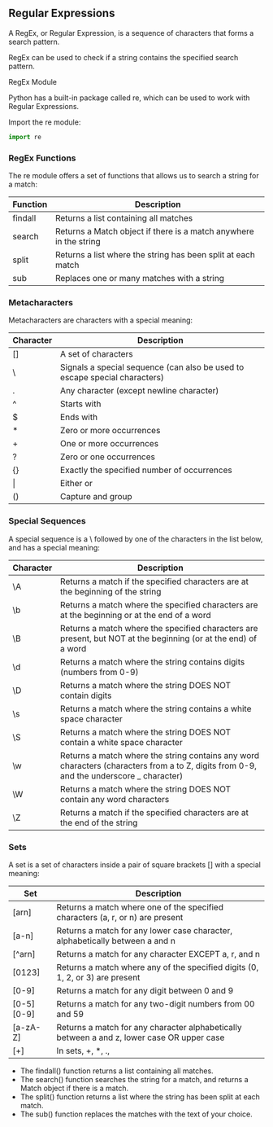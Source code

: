 ## Regular Expressions

A RegEx, or Regular Expression, is a sequence of characters that forms a search pattern.

RegEx can be used to check if a string contains the specified search pattern.

RegEx Module

Python has a built-in package called re, which can be used to work with Regular Expressions.

Import the re module:

```python
import re
```

### RegEx Functions

The re module offers a set of functions that allows us to search a string for a match:

| Function | Description |
| -------- | ----------- |
|findall | Returns a list containing all matches
|search | Returns a Match object if there is a match anywhere in the string
|split | Returns a list where the string has been split at each match
|sub | Replaces one or many matches with a string

### Metacharacters

Metacharacters are characters with a special meaning:

| Character | Description |
| --------- | ----------- |
| [] | A set of characters		
| \	| Signals a special sequence (can also be used to escape special characters)
| .	| Any character (except newline character)
| ^ |	Starts with	
| $	| Ends with	
| *	| Zero or more occurrences
| +	| One or more occurrences	
| ?	| Zero or one occurrences	
| {} | Exactly the specified number of occurrences	
| \|	| Either or
| () | Capture and group

### Special Sequences

A special sequence is a \ followed by one of the characters in the list below, and has a special meaning:

| Character | Description |
| --------- | ----------- |
| \A | Returns a match if the specified characters are at the beginning of the string
| \b | Returns a match where the specified characters are at the beginning or at the end of a word
| \B | Returns a match where the specified characters are present, but NOT at the beginning (or at the end) of a word	
| \d | Returns a match where the string contains digits (numbers from 0-9)
| \D | Returns a match where the string DOES NOT contain digits
| \s | Returns a match where the string contains a white space character
| \S | Returns a match where the string DOES NOT contain a white space character
| \w | Returns a match where the string contains any word characters (characters from a to Z, digits from 0-9, and the underscore _ character)
| \W | Returns a match where the string DOES NOT contain any word characters	
| \Z | Returns a match if the specified characters are at the end of the string

### Sets

A set is a set of characters inside a pair of square brackets [] with a special meaning:

| Set | Description |
| --- | ----------- |
| [arn]	| Returns a match where one of the specified characters (a, r, or n) are present	
| [a-n]	| Returns a match for any lower case character, alphabetically between a and n	
| [^arn] | Returns a match for any character EXCEPT a, r, and n	
| [0123] | Returns a match where any of the specified digits (0, 1, 2, or 3) are present	
| [0-9]	| Returns a match for any digit between 0 and 9	
| [0-5][0-9] | Returns a match for any two-digit numbers from 00 and 59	
| [a-zA-Z] | Returns a match for any character alphabetically between a and z, lower case OR upper case	
| [+] | In sets, +, *, ., |, (), $,{} has no special meaning, so [+] means: return a match for any + character in the string

- The findall() function returns a list containing all matches.
- The search() function searches the string for a match, and returns a Match object if there is a match.
- The split() function returns a list where the string has been split at each match.
- The sub() function replaces the matches with the text of your choice.
